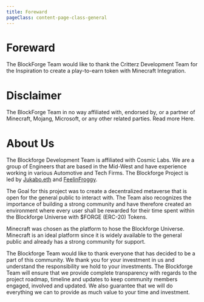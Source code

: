 ```yaml
---
title: Foreward
pageClass: content-page-class-general
---
```

# Foreward

The BlockForge Team would like to thank the Critterz Development Team for the Inspiration to create a play-to-earn token with Minecraft Integration.

# Disclaimer

The BlockForge Team in no way affiliated with, endorsed by, or a partner of Minecraft, Mojang, Microsoft, or any other related parties. Read more Here.

# About Us

 The Blockforge Development Team is affiliated with Cosmic Labs. We are a group of Engineers that are based in the Mid-West and have experience working in various Automotive and Tech Firms. The Blockforge Project is led by [Jukabo.eth](https://twitter.com/Jukabo_NFT) and [FeelinFroggy](https://twitter.com/FeelinFroggy__).

 The Goal for this project was to create a decentralized metaverse that is open for the general public to interact with. The Team also recognizes the importance of building a strong community and have therefore created an environment where every user shall be rewarded for their time spent within the Blockforge Universe with  $FORGE (ERC-20) Tokens.

 Minecraft was chosen as the platform to hose the Blockforge Universe. Minecraft is an ideal platform since it is widely available to the general public and already has a strong community for support.

 The Blockforge Team would like to thank everyone that has decided to be a part of this community. We thank you for your investment in us and understand the responsibility we hold to your investments.
 The Blockforge Team will ensure that we provide complete transparency with regards to the project roadmap, timeline and updates to keep community members engaged, involved and updated. We also guarantee that we will do everything we can to provide as much value to your time and investment.
